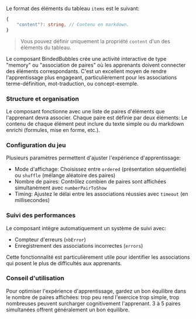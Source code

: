 Le format des éléments du tableau `items` est le suivant:

```typescript
{
    "content"?: string, // Contenu en markdown.
}
```

> Vous pouvez définir uniquement la propriété `content` d'un des éléments du tableau.

Le composant BindedBubbles crée une activité interactive de type "memory" ou "association de paires" où les apprenants doivent connecter des éléments correspondants. C'est un excellent moyen de rendre l'apprentissage plus engageant, particulièrement pour les associations terme-définition, mot-traduction, ou concept-exemple.

### Structure et organisation

Le composant fonctionne avec une liste de paires d'éléments que l'apprenant devra associer. Chaque paire est définie par deux éléments: Le contenu de chaque élément peut inclure du texte simple ou du markdown enrichi (formules, mise en forme, etc.).

### Configuration du jeu

Plusieurs paramètres permettent d'ajuster l'expérience d'apprentissage:

- Mode d'affichage: Choisissez entre `ordered` (présentation séquentielle) ou `shuffle` (mélange aléatoire des paires)
- Nombre de paires: Contrôlez combien de paires sont affichées simultanément avec `numberPairToShow`
- Timing: Ajustez le délai entre les associations réussies avec `timeout` (en millisecondes)

### Suivi des performances

Le composant intègre automatiquement un système de suivi avec:

- Compteur d'erreurs (`nbError`)
- Enregistrement des associations incorrectes (`errors`)

Cette fonctionnalité est particulièrement utile pour identifier les associations qui posent le plus de difficultés aux apprenants.

### Conseil d'utilisation

Pour optimiser l'expérience d'apprentissage, gardez un bon équilibre dans le nombre de paires affichées: trop peu rend l'exercice trop simple, trop nombreuses peuvent surcharger cognitivement l'apprenant. 3 à 5 paires simultanées offrent généralement un bon équilibre.
